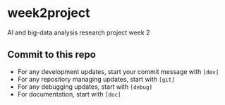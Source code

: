 # week2project
AI and big-data analysis research project week 2

## Commit to this repo
- For any development updates, start your commit message with `[dev]`
- For any repository managing updates, start with `[git]`
- For any debugging updates, start with `[debug]`
- For documentation, start with `[doc]`
